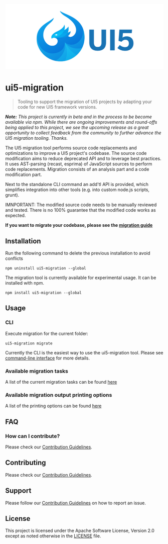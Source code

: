 ![UI5 logo](./docs/images/UI5_logo_wide.png)

# ui5-migration
> Tooling to support the migration of UI5 projects by adapting your code for new UI5 framework versions.

_**Note:** This project is currently in beta and in the process to be become available via npm. While there are ongoing improvements and round-offs being applied to this project, we see the upcoming release as a great opportunity to collect feedback from the community to further advance the UI5 migration tooling. Thanks._


The UI5 migration tool performs source code replacements and optimizations to improve a UI5 project's codebase.
The source code modification aims to reduce deprecated API and to leverage best practices.
It uses AST-parsing (recast, esprima) of JavaScript sources to perform code replacements.
Migration consists of an analysis part and a code modification part.

Next to the standalone CLI command an add'tl API is provided, which simplifies integration into other tools (e.g. into custom node.js scripts, grunt).

IMNPORTANT: The modified source code needs to be manually reviewed and tested. There is no 100% guarantee that the modified code works as expected.

**If you want to migrate your codebase, please see the [migration guide](./docs/guide/migrationguide.md)**


## Installation

Run the following command to delete the previous installation to avoid conflicts
```cli
npm uninstall ui5-migration --global
```

The migration tool is currently available for experimental usage. It can be installed with npm.
```cli
npm install ui5-migration --global
```

## Usage
### CLI
Execute migration for the current folder:
```cli
ui5-migration migrate
```

Currently the CLI is the easiest way to use the ui5-migration tool. Please see [command-line interface](./docs/guide/cli.md) for more details.


### Available migration tasks
A list of the current migration tasks can be found [here](./docs/guide/tasks.md)

### Available migration output printing options
A list of the printing options can be found [here](./docs/guide/print.md)

## FAQ
### How can I contribute?
Please check our [Contribution Guidelines](https://github.com/SAP/ui5-migration/blob/master/CONTRIBUTING.md).

## Contributing
Please check our [Contribution Guidelines](https://github.com/SAP/ui5-migration/blob/master/CONTRIBUTING.md).

## Support
Please follow our [Contribution Guidelines](https://github.com/SAP/ui5-migration/blob/master/CONTRIBUTING.md#report-an-issue) on how to report an issue.

## License
This project is licensed under the Apache Software License, Version 2.0 except as noted otherwise in the [LICENSE](https://github.com/SAP/ui5-migration/blob/master/LICENSE.txt) file.
